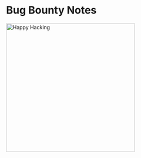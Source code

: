 # Bug Bounty Notes

<img src="https://lichfieldhistoricparks.co.uk/wp-content/uploads/2014/04/bug-hunt.jpg" alt="Happy Hacking" width=350>
